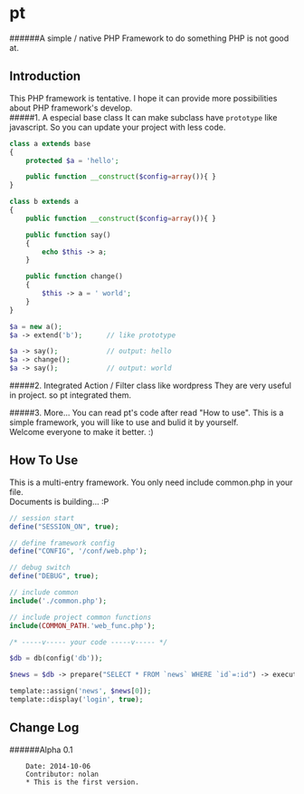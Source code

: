 pt
===========================
######A simple / native PHP Framework to do something PHP is not good at.



Introduction
---------------------------
This PHP framework is tentative. I hope it can provide more possibilities about PHP framework's develop.<br>
#####1. A especial base class
It can make subclass have `prototype` like javascript. So you can update your project with less code.<br>
```php
class a extends base
{
	protected $a = 'hello';

	public function __construct($config=array()){ }
}

class b extends a
{
	public function __construct($config=array()){ }

	public function say()
	{
		echo $this -> a;
	}

	public function change()
	{
		$this -> a = ' world';
	}
}

$a = new a();
$a -> extend('b'); 		// like prototype

$a -> say();			// output: hello
$a -> change();
$a -> say();			// output: world
```


#####2. Integrated Action / Filter class like wordpress
They are very useful in project. so pt integrated them.<br>


#####3. More...
You can read pt's code after read "How to use". This is a simple framework, you will like to use and bulid it by yourself.<br>
Welcome everyone to make it better. :)<br>


How To Use
---------------------------
This is a multi-entry framework. You only need include common.php in your file.<br>
Documents is building... :P<br>

```php
// session start
define("SESSION_ON", true);

// define framework config
define("CONFIG", '/conf/web.php');

// debug switch
define("DEBUG", true);

// include common
include('./common.php');

// include project common functions
include(COMMON_PATH.'web_func.php');

/* -----v----- your code -----v----- */

$db = db(config('db'));

$news = $db -> prepare("SELECT * FROM `news` WHERE `id`=:id") -> execute(array(':id'=>1));

template::assign('news', $news[0]);
template::display('login', true);

```


Change Log
---------------------------
######Alpha 0.1

		Date: 2014-10-06
		Contributor: nolan
		* This is the first version.